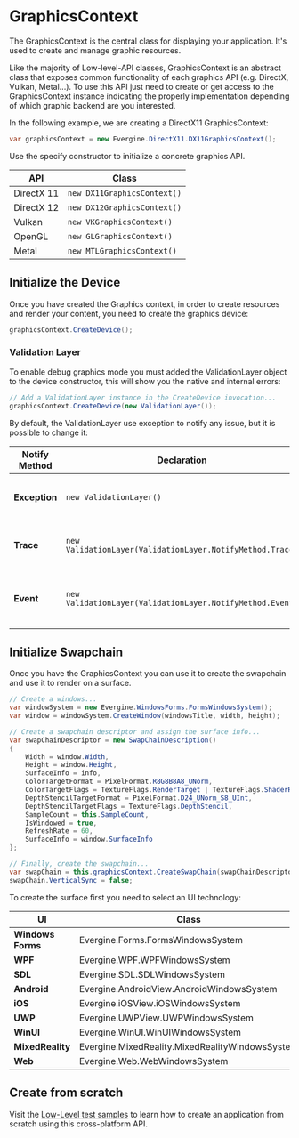 # GraphicsContext

The GraphicsContext is the central class for displaying your application. It's used to create and manage graphic resources.

Like the majority of Low-level-API classes, GraphicsContext is an abstract class that exposes common functionality of each graphics API (e.g. DirectX, Vulkan, Metal...). To use this API just need to create or get access to the GraphicsContext instance indicating the properly implementation depending of which graphic backend are you interested.

In the following example, we are creating a DirectX11 GraphicsContext:

```csharp
var graphicsContext = new Evergine.DirectX11.DX11GraphicsContext();
```

Use the specify constructor to initialize a concrete graphics API.

| API        | Class                       |
| ---------- | --------------------------- |
| DirectX 11 | `new DX11GraphicsContext()` |
| DirectX 12 | `new DX12GraphicsContext()` |
| Vulkan     | `new VKGraphicsContext()`   |
| OpenGL     | `new GLGraphicsContext()`   |
| Metal      | `new MTLGraphicsContext()`  |

## Initialize the Device

Once you have created the Graphics context, in order to create resources and render your content, you need to create the graphics device:

```csharp
graphicsContext.CreateDevice();
```

### Validation Layer

To enable debug graphics mode you must added the ValidationLayer object to the device constructor, this will show you the native and internal errors:

```csharp
// Add a ValidationLayer instance in the CreateDevice invocation...
graphicsContext.CreateDevice(new ValidationLayer());
```

By default, the ValidationLayer use exception to notify any issue, but it is possible to change it:

| Notify Method | Declaration                                               | Description                                                         |
| ------------- | --------------------------------------------------------- | ------------------------------------------------------------------- |
| **Exception** | `new ValidationLayer()`                                   | Throws exception with each internal error and stop the execution.   |
| **Trace**     | `new ValidationLayer(ValidationLayer.NotifyMethod.Trace)` | Display all errors in console without stopping the execution        |
| **Event**     | `new ValidationLayer(ValidationLayer.NotifyMethod.Event)` | The ValidationLayer.Error event allow to obtains the error messages |

## Initialize Swapchain

Once you have the GraphicsContext you can use it to create the swapchain and use it to render on a surface.

```csharp
// Create a windows...
var windowSystem = new Evergine.WindowsForms.FormsWindowsSystem();
var window = windowSystem.CreateWindow(windowsTitle, width, height);

// Create a swapchain descriptor and assign the surface info...
var swapChainDescriptor = new SwapChainDescription()
{
    Width = window.Width,
    Height = window.Height,
    SurfaceInfo = info,
    ColorTargetFormat = PixelFormat.R8G8B8A8_UNorm,
    ColorTargetFlags = TextureFlags.RenderTarget | TextureFlags.ShaderResource,
    DepthStencilTargetFormat = PixelFormat.D24_UNorm_S8_UInt,
    DepthStencilTargetFlags = TextureFlags.DepthStencil,
    SampleCount = this.SampleCount,
    IsWindowed = true,
    RefreshRate = 60,
    SurfaceInfo = window.SurfaceInfo
};

// Finally, create the swapchain...
var swapChain = this.graphicsContext.CreateSwapChain(swapChainDescriptor);
swapChain.VerticalSync = false;
```

To create the surface first you need to select an UI technology:

| UI                | Class                                           |
| ----------------- | ----------------------------------------------- |
| **Windows Forms** | Evergine.Forms.FormsWindowsSystem               |
| **WPF**           | Evergine.WPF.WPFWindowsSystem                   |
| **SDL**           | Evergine.SDL.SDLWindowsSystem                   |
| **Android**       | Evergine.AndroidView.AndroidWindowsSystem       |
| **iOS**           | Evergine.iOSView.iOSWindowsSystem               |
| **UWP**           | Evergine.UWPView.UWPWindowsSystem               |
| **WinUI**         | Evergine.WinUI.WinUIWindowsSystem               |
| **MixedReality**  | Evergine.MixedReality.MixedRealityWindowsSystem |
| **Web**           | Evergine.Web.WebWindowsSystem                   |

## Create from scratch

Visit the [Low-Level test samples](https://github.com/evergineteam/LowLevelAPIDemo) to learn how to create an application from scratch using this cross-platform API.
